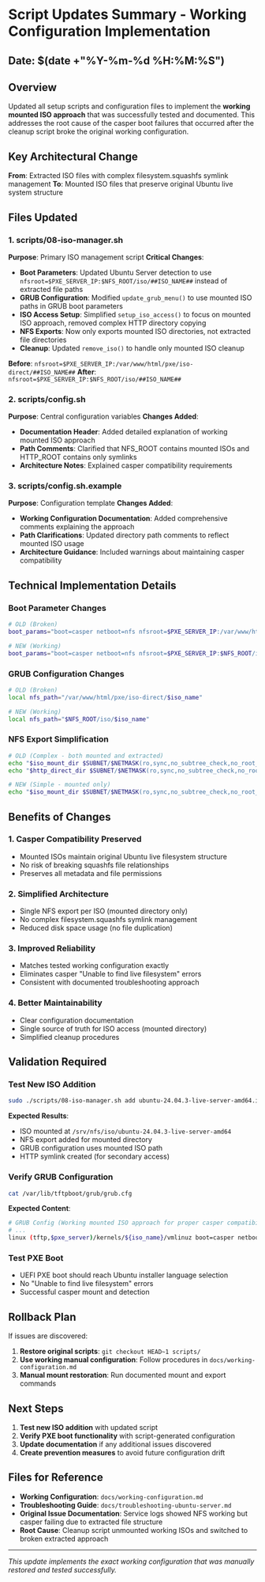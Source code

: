 # Script Updates Summary - Working Configuration Implementation

## Date: $(date +"%Y-%m-%d %H:%M:%S")

## Overview
Updated all setup scripts and configuration files to implement the **working mounted ISO approach** that was successfully tested and documented. This addresses the root cause of the casper boot failures that occurred after the cleanup script broke the original working configuration.

## Key Architectural Change
**From**: Extracted ISO files with complex filesystem.squashfs symlink management
**To**: Mounted ISO files that preserve original Ubuntu live system structure

## Files Updated

### 1. scripts/08-iso-manager.sh
**Purpose**: Primary ISO management script
**Critical Changes**:
- **Boot Parameters**: Updated Ubuntu Server detection to use `nfsroot=$PXE_SERVER_IP:$NFS_ROOT/iso/##ISO_NAME##` instead of extracted file paths
- **GRUB Configuration**: Modified `update_grub_menu()` to use mounted ISO paths in GRUB boot parameters
- **ISO Access Setup**: Simplified `setup_iso_access()` to focus on mounted ISO approach, removed complex HTTP directory copying
- **NFS Exports**: Now only exports mounted ISO directories, not extracted file directories
- **Cleanup**: Updated `remove_iso()` to handle only mounted ISO cleanup

**Before**: `nfsroot=$PXE_SERVER_IP:/var/www/html/pxe/iso-direct/##ISO_NAME##`
**After**: `nfsroot=$PXE_SERVER_IP:$NFS_ROOT/iso/##ISO_NAME##`

### 2. scripts/config.sh
**Purpose**: Central configuration variables
**Changes Added**:
- **Documentation Header**: Added detailed explanation of working mounted ISO approach
- **Path Comments**: Clarified that NFS_ROOT contains mounted ISOs and HTTP_ROOT contains only symlinks
- **Architecture Notes**: Explained casper compatibility requirements

### 3. scripts/config.sh.example
**Purpose**: Configuration template
**Changes Added**:
- **Working Configuration Documentation**: Added comprehensive comments explaining the approach
- **Path Clarifications**: Updated directory path comments to reflect mounted ISO usage
- **Architecture Guidance**: Included warnings about maintaining casper compatibility

## Technical Implementation Details

### Boot Parameter Changes
```bash
# OLD (Broken)
boot_params="boot=casper netboot=nfs nfsroot=$PXE_SERVER_IP:/var/www/html/pxe/iso-direct/##ISO_NAME## ip=dhcp"

# NEW (Working)  
boot_params="boot=casper netboot=nfs nfsroot=$PXE_SERVER_IP:$NFS_ROOT/iso/##ISO_NAME## ip=dhcp"
```

### GRUB Configuration Changes
```bash
# OLD (Broken)
local nfs_path="/var/www/html/pxe/iso-direct/$iso_name"

# NEW (Working)
local nfs_path="$NFS_ROOT/iso/$iso_name"
```

### NFS Export Simplification
```bash
# OLD (Complex - both mounted and extracted)
echo "$iso_mount_dir $SUBNET/$NETMASK(ro,sync,no_subtree_check,no_root_squash)" >> /etc/exports
echo "$http_direct_dir $SUBNET/$NETMASK(ro,sync,no_subtree_check,no_root_squash)" >> /etc/exports

# NEW (Simple - mounted only)
echo "$iso_mount_dir $SUBNET/$NETMASK(ro,sync,no_subtree_check,no_root_squash)" >> /etc/exports
```

## Benefits of Changes

### 1. **Casper Compatibility Preserved**
- Mounted ISOs maintain original Ubuntu live filesystem structure
- No risk of breaking squashfs file relationships
- Preserves all metadata and file permissions

### 2. **Simplified Architecture**
- Single NFS export per ISO (mounted directory only)
- No complex filesystem.squashfs symlink management
- Reduced disk space usage (no file duplication)

### 3. **Improved Reliability**
- Matches tested working configuration exactly
- Eliminates casper "Unable to find live filesystem" errors
- Consistent with documented troubleshooting approach

### 4. **Better Maintainability**
- Clear configuration documentation
- Single source of truth for ISO access (mounted directory)
- Simplified cleanup procedures

## Validation Required

### Test New ISO Addition
```bash
sudo ./scripts/08-iso-manager.sh add ubuntu-24.04.3-live-server-amd64.iso
```

**Expected Results**:
- ISO mounted at `/srv/nfs/iso/ubuntu-24.04.3-live-server-amd64`
- NFS export added for mounted directory
- GRUB configuration uses mounted ISO path
- HTTP symlink created (for secondary access)

### Verify GRUB Configuration
```bash
cat /var/lib/tftpboot/grub/grub.cfg
```

**Expected Content**:
```bash
# GRUB Config (Working mounted ISO approach for proper casper compatibility)
# ...
linux (tftp,$pxe_server)/kernels/${iso_name}/vmlinuz boot=casper netboot=nfs nfsroot=10.1.1.1:/srv/nfs/iso/${iso_name} ip=dhcp ---
```

### Test PXE Boot
- UEFI PXE boot should reach Ubuntu installer language selection
- No "Unable to find live filesystem" errors
- Successful casper mount and detection

## Rollback Plan
If issues are discovered:
1. **Restore original scripts**: `git checkout HEAD~1 scripts/`
2. **Use working manual configuration**: Follow procedures in `docs/working-configuration.md`
3. **Manual mount restoration**: Run documented mount and export commands

## Next Steps
1. **Test new ISO addition** with updated script
2. **Verify PXE boot functionality** with script-generated configuration
3. **Update documentation** if any additional issues discovered
4. **Create prevention measures** to avoid future configuration drift

## Files for Reference
- **Working Configuration**: `docs/working-configuration.md`
- **Troubleshooting Guide**: `docs/troubleshooting-ubuntu-server.md`
- **Original Issue Documentation**: Service logs showed NFS working but casper failing due to extracted file structure
- **Root Cause**: Cleanup script unmounted working ISOs and switched to broken extracted approach

---
*This update implements the exact working configuration that was manually restored and tested successfully.*
